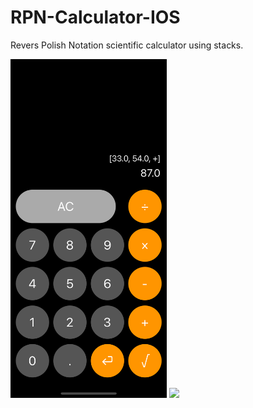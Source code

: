 # RPN-Calculator-IOS
Revers Polish Notation scientific calculator using stacks.  

<img src="Screenshots/caclulator1.png" width="250">
<img src="Screenshots/caclulator2.png" width="250"> 
